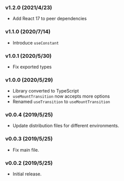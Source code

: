 ### v1.2.0 (2021/4/23)

- Add React 17 to peer dependencies

### v1.1.0 (2020/7/14)

- Introduce `useConstant`

### v1.0.1 (2020/5/30)

- Fix exported types

### v1.0.0 (2020/5/29)

- Library converted to TypeScript
- `useMountTransition` now accepts more options
- Renamed `useTransition` to `useMountTransition`

### v0.0.4 (2019/5/25)

- Update distribution files for different environments.

### v0.0.3 (2019/5/25)

- Fix main file.

### v0.0.2 (2019/5/25)

- Initial release.